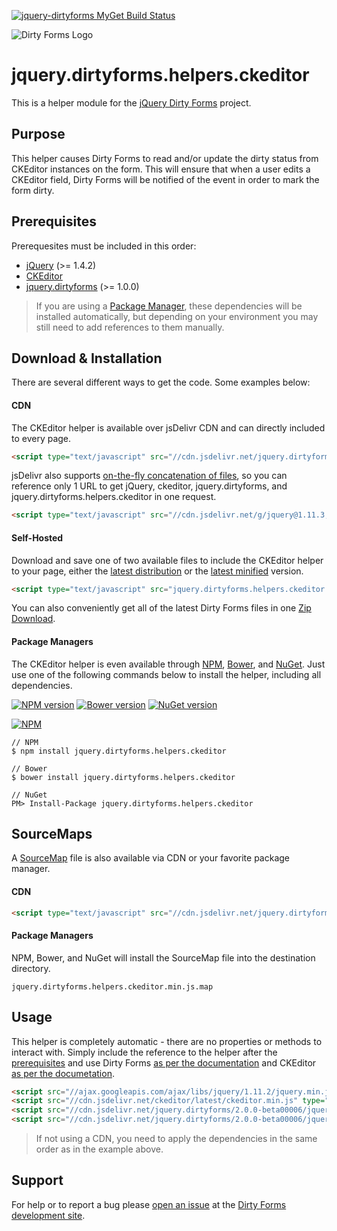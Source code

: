 [![jquery-dirtyforms MyGet Build Status](https://www.myget.org/BuildSource/Badge/jquery-dirtyforms?identifier=193d9dab-a526-484e-8062-9a960322f246)](https://www.myget.org/)

![Dirty Forms Logo](https://raw.githubusercontent.com/snikch/jquery.dirtyforms/master/branding/dirty-forms-logo.png)

# jquery.dirtyforms.helpers.ckeditor

This is a helper module for the [jQuery Dirty Forms](https://github.com/snikch/jquery.dirtyforms) project.

## Purpose

This helper causes Dirty Forms to read and/or update the dirty status from CKEditor instances on the form. This will ensure that when a user edits a CKEditor field, Dirty Forms will be notified of the event in order to mark the form dirty.

## Prerequisites

Prerequesites must be included in this order:

- [jQuery](http://jquery.com) (>= 1.4.2)
- [CKEditor](http://ckeditor.com/download)
- [jquery.dirtyforms](https://github.com/snikch/jquery.dirtyforms) (>= 1.0.0)

> If you are using a [Package Manager](#package-managers), these dependencies will be installed automatically, but depending on your environment you may still need to add references to them manually.

## Download & Installation
There are several different ways to get the code. Some examples below:

#### CDN
The CKEditor helper is available over jsDelivr CDN and can directly included to every page.
```HTML
<script type="text/javascript" src="//cdn.jsdelivr.net/jquery.dirtyforms/2.0.0-beta00006/jquery.dirtyforms.helpers.ckeditor.min.js"></script>
```

jsDelivr also supports [on-the-fly concatenation of files](https://github.com/jsdelivr/jsdelivr#load-multiple-files-with-single-http-request), so you can reference only 1 URL to get jQuery, ckeditor, jquery.dirtyforms, and jquery.dirtyforms.helpers.ckeditor in one request.
```HTML
<script type="text/javascript" src="//cdn.jsdelivr.net/g/jquery@1.11.3,ckeditor(ckeditor.js),jquery.dirtyforms@2.0.0-beta00006(jquery.dirtyforms.min.js+jquery.dirtyforms.helpers.ckeditor.min.js)"></script>
```

#### Self-Hosted
Download and save one of two available files to include the CKEditor helper to your page, either the [latest distribution](https://raw.githubusercontent.com/NightOwl888/jquery.dirtyforms.helpers.ckeditor.dist/master/jquery.dirtyforms.helpers.ckeditor.js) or the [latest minified](https://raw.githubusercontent.com/NightOwl888/jquery.dirtyforms.helpers.ckeditor.dist/master/jquery.dirtyforms.helpers.ckeditor.min.js) version.
```HTML
<script type="text/javascript" src="jquery.dirtyforms.helpers.ckeditor.min.js"></script>
```

You can also conveniently get all of the latest Dirty Forms files in one [Zip Download](https://github.com/NightOwl888/jquery.dirtyforms.dist/archive/master.zip).

#### Package Managers
The CKEditor helper is even available through [NPM](http://npmjs.org), [Bower](http://bower.io), and [NuGet](https://www.nuget.org/). Just use one of the following commands below to install the helper, including all dependencies.

[![NPM version](https://badge.fury.io/js/jquery.dirtyforms.helpers.ckeditor.svg)](http://www.npmjs.org/package/jquery.dirtyforms.helpers.ckeditor)
[![Bower version](https://badge.fury.io/bo/jquery.dirtyforms.helpers.ckeditor.svg)](http://bower.io/search/?q=jquery.dirtyforms.helpers.ckeditor)
[![NuGet version](https://badge.fury.io/nu/jquery.dirtyforms.helpers.ckeditor.svg)](https://www.nuget.org/packages/jquery.dirtyforms.helpers.ckeditor/)

[![NPM](https://nodei.co/npm/jquery.dirtyforms.helpers.ckeditor.png?compact=true)](https://nodei.co/npm/jquery.dirtyforms.helpers.ckeditor/)
```
// NPM
$ npm install jquery.dirtyforms.helpers.ckeditor

// Bower
$ bower install jquery.dirtyforms.helpers.ckeditor

// NuGet
PM> Install-Package jquery.dirtyforms.helpers.ckeditor
```

## SourceMaps

A [SourceMap](https://docs.google.com/document/d/1U1RGAehQwRypUTovF1KRlpiOFze0b-_2gc6fAH0KY0k/edit?hl=en_US&pli=1&pli=1) file is also available via CDN or your favorite package manager.

#### CDN

```HTML
<script type="text/javascript" src="//cdn.jsdelivr.net/jquery.dirtyforms/2.0.0-beta00006/jquery.dirtyforms.helpers.ckeditor.min.js.map"></script>
```

#### Package Managers

NPM, Bower, and NuGet will install the SourceMap file into the destination directory.

```
jquery.dirtyforms.helpers.ckeditor.min.js.map
```

## Usage

This helper is completely automatic - there are no properties or methods to interact with. Simply include the reference to the helper after the [prerequisites](#prerequisites) and use Dirty Forms [as per the documentation](https://github.com/snikch/jquery.dirtyforms#usage) and CKEditor [as per the documetation](http://docs.ckeditor.com/#!/guide/dev_installation).

```HTML
<script src="//ajax.googleapis.com/ajax/libs/jquery/1.11.2/jquery.min.js" type="text/javascript"></script>
<script src="//cdn.jsdelivr.net/ckeditor/latest/ckeditor.min.js" type="text/javascript"></script>
<script src="//cdn.jsdelivr.net/jquery.dirtyforms/2.0.0-beta00006/jquery.dirtyforms.min.js" type="text/javascript"></script>
<script src="//cdn.jsdelivr.net/jquery.dirtyforms/2.0.0-beta00006/jquery.dirtyforms.helpers.ckeditor.min.js" type="text/javascript"></script>
```

> If not using a CDN, you need to apply the dependencies in the same order as in the example above.


## Support

For help or to report a bug please [open an issue](https://github.com/snikch/jquery.dirtyforms/issues/new) at the [Dirty Forms development site](https://github.com/snikch/jquery.dirtyforms/).
